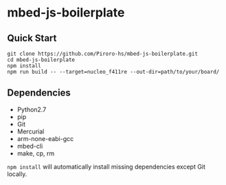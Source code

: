 # mbed-js-boilerplate

## Quick Start

```
git clone https://github.com/Piroro-hs/mbed-js-boilerplate.git
cd mbed-js-boilerplate
npm install
npm run build -- --target=nucleo_f411re --out-dir=path/to/your/board/
```

## Dependencies

+ Python2.7
+ pip
+ Git
+ Mercurial
+ arm-none-eabi-gcc
+ mbed-cli
+ make, cp, rm

`npm install` will automatically install missing dependencies except Git locally.
